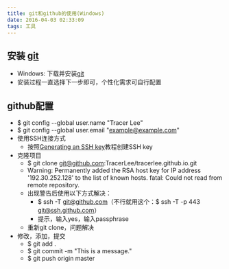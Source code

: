 ```yaml
---
title: git和github的使用(Windows)
date: 2016-04-03 02:33:09
tags: 工具
---
```


## 安装 [git](https://git-scm.com/download/win)

* Windows: 下载并安装[git](https://git-scm.com/download/win)
* 安装过程一直选择下一步即可，个性化需求可自行配置

## github配置

* $ git config --global user.name "Tracer Lee"
* $ git config --global user.email "example@example.com"
* 使用SSH连接方式
  * 按照[Generating an SSH key](https://help.github.com/articles/generating-an-ssh-key/)教程创建SSH key
* 克隆项目
  * $ git clone git@github.com:TracerLee/tracerlee.github.io.git
  * Warning: Permanently added the RSA host key for IP address '192.30.252.128' to the list of known hosts.
    fatal: Could not read from remote repository.
  * 出现警告后使用以下方式解决：
    * $ ssh -T git@github.com（不行就用这个：$ ssh -T -p 443 git@ssh.github.com）
    * 提示，输入yes，输入passphrase
  * 重新git clone，问题解决
* 修改，添加，提交
  * $ git add .
  * $ git commit -m "This is a message."
  * $ git push origin master